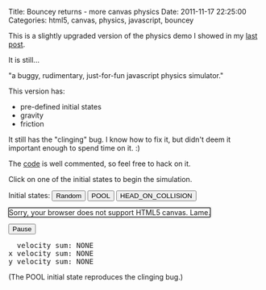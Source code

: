 Title: Bouncey returns - more canvas physics
Date: 2011-11-17 22:25:00
Categories: html5, canvas, physics, javascript, bouncey

This is a slightly upgraded version of the physics demo I showed in my [last post](/2011/11/17/bouncey---canvas-physics/).

It is still...

<quote>"a buggy, rudimentary, just-for-fun javascript physics simulator."</quote>

This version has:

- pre-defined initial states
- gravity
- friction

It still has the "clinging" bug.  I know how to fix it, but didn't deem it important enough to spend time on it. :)

The [code](https://github.com/mwcz/bouncey/blob/master/bounce.html) is well commented, so feel free to hack on it.

Click on one of the initial states to begin the simulation.

<style type="text/css">
#cnvs {
    margin: 0 auto;
    border: 1px solid black;
    -webkit-box-shadow: 0px 0px 3px rgba( 0, 0, 0, 0.7 );
       -moz-box-shadow: 0px 0px 3px rgba( 0, 0, 0, 0.7 );
         -o-box-shadow: 0px 0px 3px rgba( 0, 0, 0, 0.7 );
            box-shadow: 0px 0px 3px rgba( 0, 0, 0, 0.7 );
}
</style>


<script type="text/javascript" src="/js/008/bouncey.js"></script> 


Initial states:
<button onclick="RANDOM();">Random</button>
<button onclick="POOL();">POOL</button>
<button onclick="HEAD_ON_COLLISION();">HEAD_ON_COLLISION</button>
 
<canvas id="cnvs" width="500" height="375"> 
    Sorry, your browser does not support HTML5 canvas.  Lame.
</canvas> 

<button onclick="paused++;paused%=2;">Pause</button> 

<pre>
  velocity sum: <span id="txt_velocity_sum">NONE</span>
x velocity sum: <span id="txt_velocity_sum_x">NONE</span>
y velocity sum: <span id="txt_velocity_sum_y">NONE</span>
</pre>

(The POOL initial state reproduces the clinging bug.)
